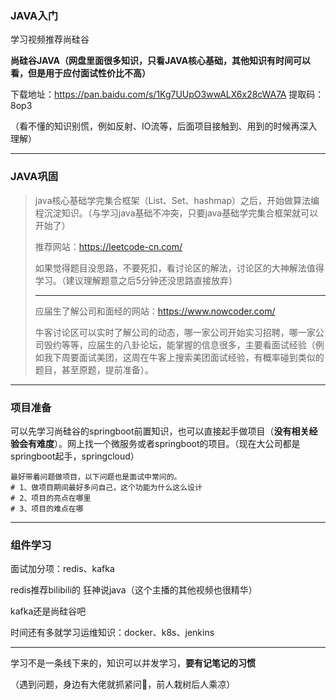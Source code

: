 ### JAVA入门

学习视频推荐尚硅谷

**尚硅谷JAVA（网盘里面很多知识，只看JAVA核心基础，其他知识有时间可以看，但是用于应付面试性价比不高）**

下载地址：https://pan.baidu.com/s/1Kg7UUpO3wwALX6x28cWA7A 
提取码：8op3

（看不懂的知识别慌，例如反射、IO流等，后面项目接触到、用到的时候再深入理解）

---

### JAVA巩固

>​		java核心基础学完集合框架（List、Set、hashmap）之后，开始做算法编程沉淀知识。（与学习java基础不冲突，只要java基础学完集合框架就可以开始了）
>
>推荐网站：https://leetcode-cn.com/
>
>如果觉得题目没思路，不要死扣，看讨论区的解法，讨论区的大神解法值得学习。（建议理解题意之后5分钟还没思路直接放弃）
>
>---
>
>应届生了解公司和面经的网站：https://www.nowcoder.com/
>
>牛客讨论区可以实时了解公司的动态，哪一家公司开始实习招聘，哪一家公司毁约等等，应届生的八卦论坛，能掌握的信息很多，主要看面试经验（例如我下周要面试美团，这周在牛客上搜索美团面试经验，有概率碰到类似的题目，甚至原题，提前准备）。

---

### 项目准备

可以先学习尚硅谷的springboot前置知识，也可以直接起手做项目（**没有相关经验会有难度**）。网上找一个微服务或者springboot的项目。（现在大公司都是springboot起手，springcloud）

```SHELL
最好带着问题做项目，以下问题也是面试中常问的。
# 1、做项目期间最好多问自己，这个功能为什么这么设计
# 2、项目的亮点在哪里
# 3、项目的难点在哪
```

---

### 组件学习

面试加分项：redis、kafka

redis推荐bilibili的 狂神说java（这个主播的其他视频也很精华）

kafka还是尚硅谷吧

时间还有多就学习运维知识：docker、k8s、jenkins

---

学习不是一条线下来的，知识可以并发学习，**要有记笔记的习惯**

（遇到问题，身边有大佬就抓紧问🤭，前人栽树后人乘凉）